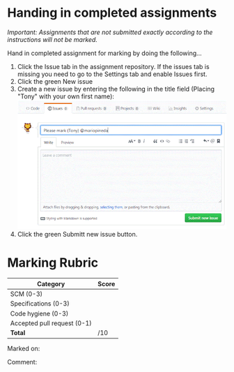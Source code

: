 # Handing in completed assignments 
_Important: Assignments that are not submitted *exactly* according to the instructions will not be marked._

Hand in completed assignment for marking by doing the following...
1. Click the Issue tab in the assignment repository. If the issues tab is missing you need to go to the Settings tab and enable Issues first.
2. Click the green New issue
3. Create a new issue by entering the following in the title field (Placing "Tony" with your own first name): 
![](issues.gif)
4. Click the green Submitt new issue button.

# Marking Rubric
Category                    | Score        
----------------------------| -------------
SCM (0-3)                   |  
Specifications (0-3)        | 
Code hygiene (0-3)          | 
Accepted pull request (0-1) |
**Total**                   |  /10

Marked on:

Comment:
